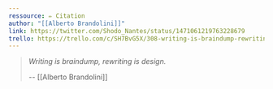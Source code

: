 ```yaml
---
ressource: ✏️ Citation
author: "[[Alberto Brandolini]]"
link: https://twitter.com/Shodo_Nantes/status/1471061219763228679
trello: https://trello.com/c/SH7BvG5X/308-writing-is-braindump-rewriting-is-design-alberto-brandolini
---
```

> *Writing is braindump, rewriting is design.*
> 
> -- [[Alberto Brandolini]]